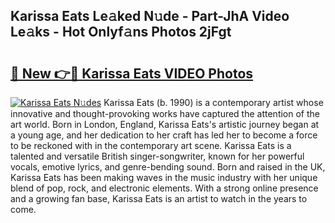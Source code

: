 ## Karissa Eats Le𝚊ked N𝚞de - Part-JhA Video Le𝚊ks - Hot Onlyf𝚊ns Photos 2jFgt

# <h2><a href="http://ac24291.deff.icu/?id=Karissa+Eats">🔗 New 👉🔴 Karissa Eats VIDEO Photos</a></h2>

[![Karissa Eats N𝚞des](https://i.imgur.com/rIISA9y.gif)](http://ac24291.deff.icu/?id=Karissa+Eats)
Karissa Eats (b. 1990) is a contemporary artist whose innovative and thought-provoking works have captured the attention of the art world. Born in London, England, Karissa Eats's artistic journey began at a young age, and her dedication to her craft has led her to become a force to be reckoned with in the contemporary art scene. Karissa Eats is a talented and versatile British singer-songwriter, known for her powerful vocals, emotive lyrics, and genre-bending sound. Born and raised in the UK, Karissa Eats has been making waves in the music industry with her unique blend of pop, rock, and electronic elements. With a strong online presence and a growing fan base, Karissa Eats is an artist to watch in the years to come.
